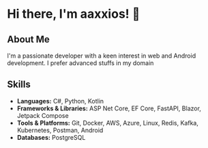 # Hi there, I'm aaxxios! 👋

## About Me
I'm a passionate developer with a keen interest in web and Android development. I prefer advanced stuffs in my domain

## Skills
- **Languages:** C#, Python, Kotlin 
- **Frameworks & Libraries:** ASP Net Core, EF Core, FastAPI, Blazor, Jetpack Compose
- **Tools & Platforms:** Git, Docker, AWS, Azure, Linux, Redis, Kafka, Kubernetes, Postman, Android
- **Databases:** PostgreSQL
